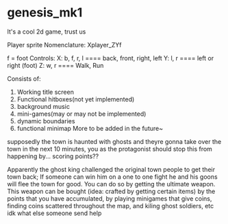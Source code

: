 # genesis_mk1
It's a cool 2d game, trust us

Player sprite Nomenclature:
Xplayer_ZYf

f = foot
Controls:
X: b, f, r, l    ====    back, front, right, left
Y: l, r          ====    left or right (foot)
Z: w, r          ====    Walk, Run


Consists of:
1. Working title screen
2. Functional hitboxes(not yet implemented)
3. background music
4. mini-games(may or may not be implemented)
5. dynamic boundaries
6. functional minimap
   More to be added in the future~


supposedly the town is haunted with ghosts and theyre gonna take over the town in the next 10 minutes, you as the protagonist should stop this from happening by... scoring points??

Apparently the ghost king challenged the original town people to get their town back; If someone can win him on a one to one fight he and his goons will flee the town for good.
You can do so by getting the ultimate weapon. This weapon can be bought (idea: crafted by getting certain items) by the points that you have accumulated, by playing minigames that give coins, finding coins scattered throughout the map, and kiling ghost soldiers, etc idk what else someone send help
